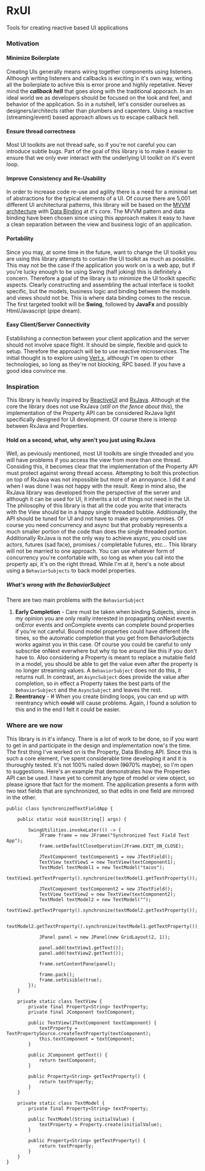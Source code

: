 # RxUI
Tools for creating reactive based UI applications

### Motivation
#### Minimize Boilerplate
Creating UIs generally means wiring together components using listeners. Although writing listeners and callbacks is exciting in it's own way, writing all the boilerplate to achive this is error prone and highly repetative. Never mind the ***callback hell*** that goes along with the traditional apporach. In an ideal world we as developers should be focused on the look and feel, and behavior of the application. So in a nutshell, let's consider ourselves as designers/architects rather than plumbers and capenters. Using a reactive (streaming/event) based approach allows us to escape callback hell.
#### Ensure thread correctness
Most UI toolkits are not thread safe, so if you're not careful you can introduce subtle bugs. Part of the goal of this library is to make it easier to ensure that we only ever interact with the underlying UI toolkit on it's event loop.
#### Improve Consistency and Re-Usability
In order to increase code re-use and agility there is a need for a minimal set of abstractions for the typical elements of a UI. Of course there are 5,001 different UI architectural patterns, this library will be based on the [MVVM architecture](https://en.wikipedia.org/wiki/Model%E2%80%93view%E2%80%93viewmodel) with [Data Binding](https://en.wikipedia.org/wiki/Data_binding) at it's core. The MVVM pattern and data binding have been chosen since using this approach makes it easy to have a clean separation between the view and business logic of an application.
#### Portability
Since you may, at some time in the future, want to change the UI toolkit you are using this library attempts to contain the UI toolkit as much as possible. This may not be the case if the application you work on is a web app, but if you're lucky enough to be using Swing (half joking) this is definitely a concern. Therefore a goal of the library is to minimize the UI toolkit specific aspects. Clearly constructing and assembling the actual interface is toolkit specific, but the models, business logic and binding between the models and views should not be. This is where data binding comes to the rescue. The first targeted toolkit will be **Swing**, followed by **JavaFx** and possibly Html/Javascript (pipe dream).
#### Easy Client/Server Connectivity
Establishing a connection between your client application and the server should not involve space flight. It should be simple, flexible and quick to setup. Therefore the approach will be to use reactive microservices. The initial thought is to explore using [Vert.x](http://vertx.io/), although I'm open to other technologies, so long as they're not blocking, RPC based. If you have a good idea convince me.

### Inspiration
This library is heavily inspired by [ReactiveUI](http://reactiveui.net/) and [RxJava](https://github.com/ReactiveX/RxJava). Although at the core the library does not use RxJava (*still on the fence about this*), the implementation of the Property API can be considered RxJava light specifically designed for UI development. Of course there is interop between RxJava and Properties.
#### Hold on a second, what, why aren't you just using RxJava
Well, as peviously mentioned, most UI toolkits are single threaded and you will have problems if you access the view from more than one thread. Considing this, it becomes clear that the implementation of the Property API must protect against wrong thread access. Attempting to bolt this protection on top of RxJava was not impossible but more of an annoyance. I did it and when I was done I was not happy with the result. Keep in mind also, the RxJava library was developed from the perspective of the server and although it can be used for UI, it inherits a lot of things not need in the UI. The philosophy of this library is that all the code you write that interacts with the View should be in a happy single threaded bubble. Additionally, the API should be tuned for UI and not have to make any compromises. Of course you need concurrency and async but that probably represents a much smaller portion of the code than does the single threaded portion. Additionally RxJava is not the only way to achieve async, you could use actors, futures (sad face), promises / completable futures, etc... This library will not be married to one approach. You can use whatever form of concurrency you're confortable with, so long as when you call into the property api, it's on the right thread. While I'm at it, here's a note about using a `BehaviorSubjects` to back model properties.
##### What's wrong with the BehaviorSubject
There are two main problems with the `BehaviorSubject`

1. **Early Completion** - Care must be taken when binding Subjects, since in my opinion you are only really interested in propagating onNext events. onError events and onComplete events can complete bound properties if you're not careful. Bound model properties could have different life times, so the automatic completion that you get from BehaviorSubjects works against you in this case. Of course you could be careful to only subscribe onNext everwhere but why tip toe around like this if you don't have to. Also considering a Property is meant to replace a mutable field in a model, you should be able to get the value even after the property is no longer streaming values. A `BehaviorSubject` does not do this, it returns null. In contrast, an `AsyncSubject` does provide the value after completion, so in effect a Property takes the best parts of the `BehaviorSubject` and the `AsyncSubject` and leaves the rest.
2. **Reentrancy** - ~~If~~ When you create binding loops, you can end up with reentrancy which ~~could~~ will cause problems. Again, I found a solution to this and in the end I felt it could be easier.

### Where are we now
This library is in it's infancy. There is a lot of work to be done, so if you want to get in and participate in the design and implementation now's the time. The first thing I've worked on is the Property, Data Binding API. Since this is such a core element, I've spent considerable time developing it and it is thuroughly tested. It's not 100% nailed down (~~90~~70% maybe), so I'm open to suggestions. Here's an example that demonstrates how the Properties API can be used. I have yet to commit any type of model or view object, so please ignore that fact for the moment. The application presents a form with two text fields that are synchronized, so that edits in one field are mirrored in the other.
```
public class SynchronizedTextFieldApp {

    public static void main(String[] args) {
        
        SwingUtilities.invokeLater(() -> {
            JFrame frame = new JFrame("Synchronized Text Field Test App");
            frame.setDefaultCloseOperation(JFrame.EXIT_ON_CLOSE);
            
            JTextComponent textComponent1 = new JTextField();
            TextView textView1 = new TextView(textComponent1);
            TextModel textModel1 = new TextModel("tacos");
            textView1.getTextProperty().synchronize(textModel1.getTextProperty());
            
            JTextComponent textComponent2 = new JTextField();
            TextView textView2 = new TextView(textComponent2);
            TextModel textModel2 = new TextModel("");
            textView2.getTextProperty().synchronize(textModel2.getTextProperty());
            
            textModel2.getTextProperty().synchronize(textModel1.getTextProperty());
            
            JPanel panel = new JPanel(new GridLayout(2, 1));
            
            panel.add(textView1.getText());
            panel.add(textView2.getText());
            
            frame.setContentPane(panel);
            
            frame.pack();
            frame.setVisible(true);
        });
    }
    
    private static class TextView {
        private final Property<String> textProperty;
        private final JComponent textComponent;
        
        public TextView(JTextComponent textComponent) {
            textProperty = TextPropertySource.createTextProperty(textComponent);
            this.textComponent = textComponent;
        }
        
        public JComponent getText() {
            return textComponent;
        }
        
        public Property<String> getTextProperty() {
            return textProperty;
        }
    }
    
    private static class TextModel {
        private final Property<String> textProperty;
        
        public TextModel(String initialValue) {
            textProperty = Property.create(initialValue);
        }
        
        public Property<String> getTextProperty() {
            return textProperty;
        }
    }
}
```
